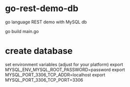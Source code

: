 # go-rest-demo-db
go language REST demo with MySQL db

go build main.go

create database
===============

set environment variables (adjust for your platform)
export MYSQL_ENV_MYSQL_ROOT_PASSWORD=password
export MYSQL_PORT_3306_TCP_ADDR=localhost
export MYSQL_PORT_3306_TCP_PORT=3306
